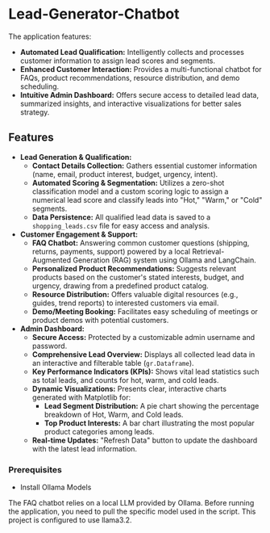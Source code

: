 # Lead-Generator-Chatbot

The application features:
* **Automated Lead Qualification:** Intelligently collects and processes customer information to assign lead scores and segments.
* **Enhanced Customer Interaction:** Provides a multi-functional chatbot for FAQs, product recommendations, resource distribution, and demo scheduling.
* **Intuitive Admin Dashboard:** Offers secure access to detailed lead data, summarized insights, and interactive visualizations for better sales strategy.

## Features

* **Lead Generation & Qualification:**
    * **Contact Details Collection:** Gathers essential customer information (name, email, product interest, budget, urgency, intent).
    * **Automated Scoring & Segmentation:** Utilizes a zero-shot classification model and a custom scoring logic to assign a numerical lead score and classify leads into "Hot," "Warm," or "Cold" segments.
    * **Data Persistence:** All qualified lead data is saved to a `shopping_leads.csv` file for easy access and analysis.
* **Customer Engagement & Support:**
    * **FAQ Chatbot:** Answering common customer questions (shipping, returns, payments, support) powered by a local Retrieval-Augmented Generation (RAG) system using Ollama and LangChain.
    * **Personalized Product Recommendations:** Suggests relevant products based on the customer's stated interests, budget, and urgency, drawing from a predefined product catalog.
    * **Resource Distribution:** Offers valuable digital resources (e.g., guides, trend reports) to interested customers via email.
    * **Demo/Meeting Booking:** Facilitates easy scheduling of meetings or product demos with potential customers.
* **Admin Dashboard:**
    * **Secure Access:** Protected by a customizable admin username and password.
    * **Comprehensive Lead Overview:** Displays all collected lead data in an interactive and filterable table (`gr.Dataframe`).
    * **Key Performance Indicators (KPIs):** Shows vital lead statistics such as total leads, and counts for hot, warm, and cold leads.
    * **Dynamic Visualizations:** Presents clear, interactive charts generated with Matplotlib for:
        * **Lead Segment Distribution:** A pie chart showing the percentage breakdown of Hot, Warm, and Cold leads.
        * **Top Product Interests:** A bar chart illustrating the most popular product categories among leads.
    * **Real-time Updates:** "Refresh Data" button to update the dashboard with the latest lead information.
      
### Prerequisites
* Install Ollama Models

The FAQ chatbot relies on a local LLM provided by Ollama. Before running the application, you need to pull the specific model used in the script. This project is configured to use llama3.2.

